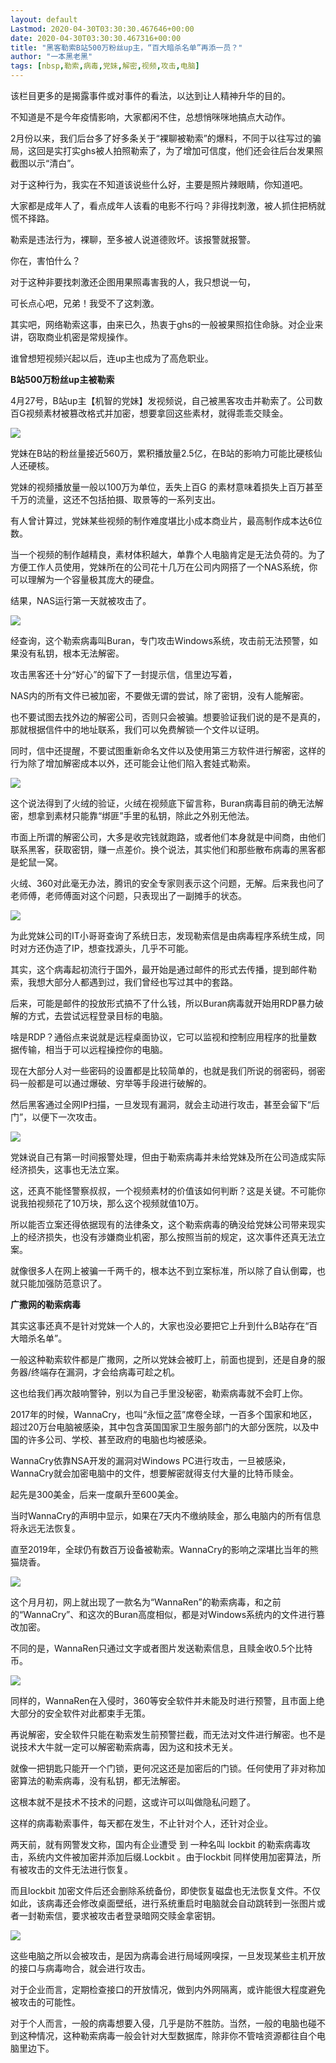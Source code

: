 ```yaml
---
layout: default
Lastmod: 2020-04-30T03:30:30.467646+00:00
date: 2020-04-30T03:30:30.467316+00:00
title: "黑客勒索B站500万粉丝up主，“百大暗杀名单”再添一员？"
author: "一本黑老黑"
tags: [nbsp,勒索,病毒,党妹,解密,视频,攻击,电脑]
---
```


该栏目更多的是揭露事件或对事件的看法，以达到让人精神升华的目的。

‍‍‍不知道是不是今年疫情影响，大家都闲不住，总想悄咪咪地搞点大动作。

2月份以来，我们后台多了好多条关于“裸聊被勒索”的爆料，不同于以往写过的骗局，这回是实打实ghs被人拍照勒索了，为了增加可信度，他们还会往后台发果照截图以示“清白”。

对于这种行为，我实在不知道该说些什么好，主要是照片辣眼睛，你知道吧。

大家都是成年人了，看点成年人该看的电影不行吗？非得找刺激，被人抓住把柄就慌不择路。

勒索是违法行为，裸聊，至多被人说道德败坏。该报警就报警。

你在，害怕什么？

对于这种非要找刺激还企图用果照毒害我的人，我只想说一句，

可长点心吧，兄弟！我受不了这刺激。

其实吧，网络勒索这事，由来已久，热衷于ghs的一般被果照掐住命脉。对企业来讲，窃取商业机密是常规操作。

谁曾想短视频兴起以后，连up主也成为了高危职业。

**B站500万粉丝up主被勒索**

4月27号，B站up主【机智的党妹】发视频说，自己被黑客攻击并勒索了。公司数百G视频素材被篡改格式并加密，想要拿回这些素材，就得乖乖交赎金。

![](https://images.weserv.nl/?url=https%3A//mmbiz.qpic.cn/mmbiz_png/sVQx2tT1ziaVhcu9EqYqG60VXic5t7fK2cy6WSps3yS8ogNZUwKPv3EicvBy7to3xMz4VUltGBpXvsHFxXKJuHkDg/640%3Fwx_fmt%3Dpng)

党妹在B站的粉丝量接近560万，累积播放量2.5亿，在B站的影响力可能比硬核仙人还硬核。

党妹的视频播放量一般以100万为单位，丢失上百G 的素材意味着损失上百万甚至千万的流量，这还不包括拍摄、取景等的一系列支出。

有人曾计算过，党妹某些视频的制作难度堪比小成本商业片，最高制作成本达6位数。

当一个视频的制作越精良，素材体积越大，单靠个人电脑肯定是无法负荷的。为了方便工作人员使用，党妹所在的公司花十几万在公司内网搭了一个NAS系统，你可以理解为一个容量极其庞大的硬盘。

结果，NAS运行第一天就被攻击了。

![](https://images.weserv.nl/?url=https%3A//mmbiz.qpic.cn/mmbiz_jpg/sVQx2tT1ziaVhcu9EqYqG60VXic5t7fK2cOGuXiaUDnV9cUEH1wT2TcuSSicGO6tlKHeEQrDW09hL4jSictrYxtnMXg/640%3Fwx_fmt%3Djpeg)

经查询，这个勒索病毒叫Buran，专门攻击Windows系统，攻击前无法预警，如果没有私钥，根本无法解密。

攻击黑客还十分“好心”的留下了一封提示信，信里边写着，

NAS内的所有文件已被加密，不要做无谓的尝试，除了密钥，没有人能解密。

也不要试图去找外边的解密公司，否则只会被骗。想要验证我们说的是不是真的，那就根据信件中的地址联系，我们可以免费解锁一个文件以证明。

同时，信中还提醒，不要试图重新命名文件以及使用第三方软件进行解密，这样的行为除了增加解密成本以外，还可能会让他们陷入套娃式勒索。

![](https://images.weserv.nl/?url=https%3A//mmbiz.qpic.cn/mmbiz_jpg/sVQx2tT1ziaVhcu9EqYqG60VXic5t7fK2ckia0ia3bQxxm7SGbNVb9yEsOVvczHFes7XdCuJYgIwGLpHcpzQot2M9A/640%3Fwx_fmt%3Djpeg)

这个说法得到了火绒的验证，火绒在视频底下留言称，Buran病毒目前的确无法解密，想拿到素材只能靠“绑匪”手里的私钥，除此之外别无他法。

市面上所谓的解密公司，大多是收完钱就跑路，或者他们本身就是中间商，由他们联系黑客，获取密钥，赚一点差价。换个说法，其实他们和那些散布病毒的黑客都是蛇鼠一窝。

火绒、360对此毫无办法，腾讯的安全专家则表示这个问题，无解。后来我也问了老师傅，老师傅面对这个问题，只表现出了一副摊手的状态。

![](https://images.weserv.nl/?url=https%3A//mmbiz.qpic.cn/mmbiz_gif/sVQx2tT1ziaVhcu9EqYqG60VXic5t7fK2ckkvQQqbuwnsjl2ibDdVibGrfCXCRUMV3zsmOPu03QpHZyQHehKPibN8Cg/640%3Fwx_fmt%3Dgif)

为此党妹公司的IT小哥哥查询了系统日志，发现勒索信是由病毒程序系统生成，同时对方还伪造了IP，想查找源头，几乎不可能。

其实，这个病毒起初流行于国外，最开始是通过邮件的形式去传播，提到邮件勒索，我想大部分人都遇到过，我们曾经也写过其中的套路。

后来，可能是邮件的投放形式搞不了什么钱，所以Buran病毒就开始用RDP暴力破解的方式，去尝试远程登录目标的电脑。

啥是RDP？通俗点来说就是远程桌面协议，它可以监视和控制应用程序的批量数据传输，相当于可以远程操控你的电脑。

现在大部分人对一些密码的设置都是比较简单的，也就是我们所说的弱密码，弱密码一般都是可以通过爆破、穷举等手段进行破解的。

然后黑客通过全网IP扫描，一旦发现有漏洞，就会主动进行攻击，甚至会留下“后门”，以便下一次攻击。

![](https://images.weserv.nl/?url=https%3A//mmbiz.qpic.cn/mmbiz_jpg/sVQx2tT1ziaVhcu9EqYqG60VXic5t7fK2cddrQ6748JOPra5f9mZkumcjh9lRbZHx1UTunWz9M0pZzSQnxsZEibgw/640%3Fwx_fmt%3Djpeg)

党妹说自己有第一时间报警处理，但由于勒索病毒并未给党妹及所在公司造成实际经济损失，这事也无法立案。

这，还真不能怪警察叔叔，一个视频素材的价值该如何判断？这是关键。不可能你说我拍视频花了10万块，那么这个视频就值10万。

所以能否立案还得依据现有的法律条文，这个勒索病毒的确没给党妹公司带来现实上的经济损失，也没有涉嫌商业机密，那么按照当前的规定，这次事件还真无法立案。

就像很多人在网上被骗一千两千的，根本达不到立案标准，所以除了自认倒霉，也就只能加强防范意识了。

**广撒网的勒索病毒**

其实这事还真不是针对党妹一个人的，大家也没必要把它上升到什么B站存在“百大暗杀名单”。

一般这种勒索软件都是广撒网，之所以党妹会被盯上，前面也提到，还是自身的服务器/终端存在漏洞，才会给病毒可趁之机。

这也给我们再次敲响警钟，别以为自己手里没秘密，勒索病毒就不会盯上你。

2017年的时候，WannaCry，也叫“永恒之蓝”席卷全球，一百多个国家和地区，超过20万台电脑被感染，其中包含英国国家卫生服务部门的大部分医院，以及中国的许多公司、学校、甚至政府的电脑也均被感染。

WannaCry依靠NSA开发的漏洞对Windows PC进行攻击，一旦被感染，WannaCry就会加密电脑中的文件，想要解密就得支付大量的比特币赎金。

起先是300美金，后来一度飙升至600美金。

当时WannaCry的声明中显示，如果在7天内不缴纳赎金，那么电脑内的所有信息将永远无法恢复。

直至2019年，全球仍有数百万设备被勒索。WannaCry的影响之深堪比当年的熊猫烧香。

![](https://images.weserv.nl/?url=https%3A//mmbiz.qpic.cn/mmbiz_png/sVQx2tT1ziaVhcu9EqYqG60VXic5t7fK2cJE3KEFrIlBzcNws53LenkMsVxZEq7iaO6bWqqOaibch8w2bjkk5S2HDQ/640%3Fwx_fmt%3Dpng)

这个月月初，网上就出现了一款名为“WannaRen”的勒索病毒，和之前的“WannaCry”、和这次的Buran高度相似，都是对Windows系统内的文件进行篡改加密。

不同的是，WannaRen只通过文字或者图片发送勒索信息，且赎金收0.5个比特币。

![](https://images.weserv.nl/?url=https%3A//mmbiz.qpic.cn/mmbiz_png/sVQx2tT1ziaVhcu9EqYqG60VXic5t7fK2cClo9HNias0p3ibCYSqQH6BKOQmtbiaRDm7FmiczqLlyk5GmVFqAnJQ59ibw/640%3Fwx_fmt%3Dpng)

同样的，WannaRen在入侵时，360等安全软件并未能及时进行预警，且市面上绝大部分的安全软件对此都束手无策。

再说解密，安全软件只能在勒索发生前预警拦截，而无法对文件进行解密。也不是说技术大牛就一定可以解密勒索病毒，因为这和技术无关。

就像一把钥匙只能开一个门锁，更何况这还是加密后的门锁。任何使用了非对称加密算法的勒索病毒，没有私钥，都无法解密。

这根本就不是技术不技术的问题，这或许可以叫做隐私问题了。

这样的病毒勒索事件，每天都在发生，不止针对个人，还针对企业。

两天前，就有网警发文称，国内有企业遭受 到 一种名叫 lockbit 的勒索病毒攻击，系统内文件被加密并添加后缀.Lockbit 。由于lockbit 同样使用加密算法，所有被攻击的文件无法进行恢复。

而且lockbit 加密文件后还会删除系统备份，即使恢复磁盘也无法恢复文件。不仅如此，该病毒还会修改桌面壁纸，进行系统重启时电脑就会自动跳转到一张图片或者一封勒索信，要求被攻击者登录暗网交赎金拿密钥。

![](https://images.weserv.nl/?url=https%3A//mmbiz.qpic.cn/mmbiz_jpg/sVQx2tT1ziaVhcu9EqYqG60VXic5t7fK2cI4c3xD0txf6woaicfXYWvVtqfBTBMu1TeicicKWCuz0BbficzEiaDq4tdTg/640%3Fwx_fmt%3Djpeg)

这些电脑之所以会被攻击，是因为病毒会进行局域网嗅探，一旦发现某些主机开放的接口与病毒吻合，就会进行攻击。

对于企业而言，定期检查接口的开放情况，做到内外网隔离，或许能很大程度避免被攻击的可能性。

对于个人而言，一般的病毒想要入侵，几乎是防不胜防。当然，一般的电脑也碰不到这种情况，这种勒索病毒一般会针对大型数据库，除非你不管啥资源都往自个电脑里边下。

